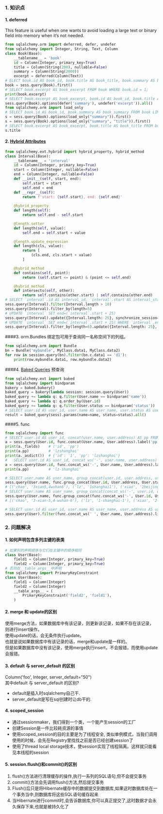 ### 1. 知识点
#### 1. deferred
This feature is useful when one wants to avoid loading a large text or binary field into memory when it’s not needed.
```python
from sqlalchemy.orm import deferred, defer, undefer
from sqlalchemy import Integer, String, Text, Column
class Book(Base):
    __tablename__ = 'book'
    id = Column(Integer, primary_key=True)
    title = Column(String(200), nullable=False)
    summary = Column(String(2000))
    excerpt = deferred(Column(Text))
# ELECT book.id AS book_id, book.title AS book_title, book.summary AS book_summary FROM book LIMIT 1;
book = sess.query(Book).first()
# SELECT book.excerpt AS book_excerpt FROM book WHERE book.id = 1;
print(book.excerpt)
# SELECT book.excerpt AS book_excerpt, book.id AS book_id, book.title AS book_title FROM book;
sess.query(Book).options(defer('summary'), undefer('excerpt')).all()
from sqlalchemy.orm import load_only
# SELECT book.id AS book_id, book.summary AS book_summary FROM book LIMIT 1;
s = sess.query(Book).options(load_only("summary")).first()
s = sess.query(Book).options(load_only("summary", "title")).first()
# SELECT book.excerpt AS book_excerpt, book.title AS book_title FROM book WHERE book.id = 1;
s.title
```
#### 2. [Hybrid Attributes](https://docs.sqlalchemy.org/en/13/orm/extensions/hybrid.html?highlight=hybrid_property#sqlalchemy.ext.hybrid.hybrid_property)
```python
from sqlalchemy.ext.hybrid import hybrid_property, hybrid_method
class Interval(Base):
    __tablename__ = 'interval'
    id = Column(Integer, primary_key=True)
    start = Column(Integer, nullable=False)
    end = Column(Integer, nullable=False)
    def __init__(self, start, end):
        self.start = start
        self.end = end
    def __repr__(self):
        return f'start: {self.start}, end: {self.end}'
        
    @hybrid_property
    def length(self):
        return self.end - self.start

    @length.setter
    def length(self, value):
        self.end = self.start + value

    @length.update_expression
    def length(cls, value):
        return [
            (cls.end, cls.start + value)
        ]

    @hybrid_method
    def contains(self, point):
        return (self.start <= point) & (point <= self.end)

    @hybrid_method
    def intersects(self, other):
        return self.contains(other.start) | self.contains(other.end)
# SELECT `interval`.id AS interval_id, `interval`.start AS interval_start, `interval`.end AS interval_end FROM `interval` WHERE `interval`.end - `interval`.start > 10;
sess.query(Interval).filter(Interval.length > 10)
sess.query(Interval).filter_by(length=5)
# UPDATE `interval` SET end=(`interval`.start + 25)
sess.query(Interval).update({Interval.length: 25}, synchronize_session='fetch')
# UPDATE `interval` SET end=(`interval`.start + 25) WHERE `interval`.end - `interval`.start = 6
sess.query(Interval).filter_by(length=6).update({Interval.length: 25}, synchronize_session='fetch')
```
####3. orm.Bundles
绑定包可用于查询同一名称空间下的列组。
```python
from sqlalchemy.orm import Bundle
bn = Bundle('mybundle', MyClass.data1, MyClass.data2)
for row in session.query(bn).filter(bn.c.data1 == 'd1'):
    print(row.mybundle.data1, row.mybundle.data2)
```
####4. [Baked Queries](https://docs.sqlalchemy.org/en/13/orm/extensions/baked.html)
预查询
```python
from sqlalchemy.ext import baked
from sqlalchemy import bindparam
bakery = baked.bakery()
baked_query = bakery(lambda session: session.query(User))
baked_query += lambda q: q.filter(User.name == bindparam('name'))
baked_query += lambda q: q.order_by(User.id)
baked_query += lambda q: q.filter(User.status == bindparam('status'))
# SELECT user.id AS user_id, user.name AS user_name, user.status AS user_status FROM user WHERE user.name = 'zl'
result = baked_query(sess).params(name=name, status=status).all()
```
####5. func
```python
from sqlalchemy import func
# SELECT user.id AS user_id, concat(user.name, user.address) AS pp FROM user LIMIT 1;
a = sess.query(User.id, func.concat(User.name, User.address).label('pp')).first()
print(a._fields)    # ('id', 'pp')
print(a.pp)         # 'lzshanghai'
print(a._asdict())  # {'id': '1', 'pp': 'lzshanghai'}
#   SELECT user.id AS user_id, concat_ws('-', user.name, user.address) AS pp FROM user LIMIT 1;
a = sess.query(User.id, func.concat_ws('-', User.name, User.address).label('pp')).first()
print(a.pp)         # 'lz-shanghai'

# SELECT user.name AS user_name, group_concat(user.id, user.address, user.status) AS group_concat_1 FROM user GROUP BY user.name
sess.query(User.name, func.group_concat(User.id, User.address, User.status)).group_by(User.name).all()
# [('chao', '3xian5,4wuhan6'), ('lz', '1shanghai1'), ('xiao', '2beijing3')]
# SELECT user.name AS user_name, group_concat(concat_ws('-', user.id, user.address, user.status)) AS group_concat_1 FROM user GROUP BY user.name
sess.query(User.name, func.group_concat(func.concat_ws('-', User.id, User.address, User.status))).group_by(User.name).all()
# [('chao', '3-xian-5,4-wuhan-6'), ('lz', '1-shanghai-1'), ('xiao', '2-beijing-3')]

# SELECT user.id AS user_id, user.name AS user_name, user.address AS user_address, user.status AS user_status FROM user WHERE concat_ws(' ', user.name, user.address) LIKE '%sh%'
sess.query(User).filter(func.concat_ws(' ', User.name, User.address).like('%sh%')).all()
```

### 2. 问题解决
#### 1. 如何声明包含多列主键的表类
```python
# 如果列的声明顺序与它们在主键中的顺序相同
class User(Base):
    field1 = Column(Integer, primary_key=True)
    field2 = Column(Integer, primary_key=True)
# 否则在__table_args__中声明
from sqlalchemy import PrimaryKeyConstraint
class User(Base):
    field1 = Column(Integer)
    field2 = Column(Integer)
    __table_args__ = (
        PrimaryKeyConstraint('field2', 'field1'),
    )
```
#### 2. merge 和 update的区别
使用merge方法，如果数据库中有该记录，则更新该记录，如果不存在该记录，则进行insert操作。  
使用update的话，会无条件执行update。  
也就是说如果数据库中有该记录的话，merge和update是一样的。  
但是如果数据库中没有该记录，使用merge执行insert，不会报错，而使用update会报错。
#### 3. default 与 server_default 的区别
Column('foo', Integer, server_default="50")  
其中default 与 server_default 的区别?

* default是插入时sqlalchemy自己干.
* server_default是写在sql创建时让db干的.

#### 4. scoped_session
* 通过sessionmaker，我们得到一个类，一个能产生session的工厂
* 创建Session是一件比较耗资源的事情
* 使用scoped_session的目的主要是为了线程安全, 类似单例模式，当我们调用使用的时候，会先在Registry里找找之前是否已经创建session了
* 使用了thread local storage技术，使session实现了线程隔离。这样就只能看见本线程的session

#### 5. session.flush()和commit()的区别
1. flush()方法进行清理缓存的操作,执行一系列的SQL语句,但不会提交事务
2. commit()方法会先调用flush()方法,然后提交事务
3. Flush()后只是将Hibernate缓存中的数据提交到数据库,如果这时数据库处在一个事务当中,则数据库将这些SQL语句缓存起来
4. 当Hibernate进行commit时,会告诉数据库,你可以真正提交了,这时数据才会永久保存下来,也就是被持久化了

